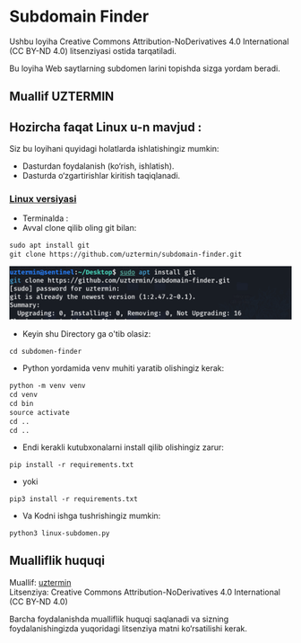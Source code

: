 # Subdomain Finder

Ushbu loyiha Creative Commons Attribution-NoDerivatives 4.0 International (CC BY-ND 4.0) litsenziyasi ostida tarqatiladi. 

Bu loyiha Web saytlarning subdomen larini topishda sizga yordam beradi.

## Muallif UZTERMIN

## Hozircha faqat Linux u-n mavjud :

Siz bu loyihani quyidagi holatlarda ishlatishingiz mumkin:
- Dasturdan foydalanish (ko‘rish, ishlatish).
- Dasturda o‘zgartirishlar kiritish taqiqlanadi.

### [Linux versiyasi](./subdomain-finder)
- Terminalda :
- Avval clone qilib oling git bilan:
```shell
sudo apt install git
git clone https://github.com/uztermin/subdomain-finder.git
```
![image alt](https://github.com/uztermin/subdomain-finder/blob/239bb2d7e29f2cbd7d7fb77143e6c635ea439579/Screenshot%20From%202025-05-09%2009-54-30.png)




- Keyin shu Directory ga o'tib olasiz:
```shell
cd subdomen-finder
```
- Python yordamida venv muhiti yaratib olishingiz kerak:
```shell
python -m venv venv
cd venv
cd bin
source activate
cd ..
cd ..
```
- Endi kerakli kutubxonalarni install qilib olishingiz zarur:
```shell
pip install -r requirements.txt 
```
- yoki
```shell
pip3 install -r requirements.txt
```
- Va Kodni ishga tushrishingiz mumkin:
```shell
python3 linux-subdomen.py
```

## Mualliflik huquqi

Muallif: [uztermin](https://github.com/uztermin)  
Litsenziya: Creative Commons Attribution-NoDerivatives 4.0 International (CC BY-ND 4.0)

Barcha foydalanishda mualliflik huquqi saqlanadi va sizning foydalanishingizda yuqoridagi litsenziya matni ko‘rsatilishi kerak.
